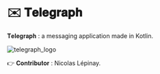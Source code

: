 # ✉️ 𝐓𝐞𝐥𝐞𝐠𝐫𝐚𝐩𝐡
𝐓𝐞𝐥𝐞𝐠𝐫𝐚𝐩𝐡 : a messaging application made in Kotlin.


![telegraph_logo](https://user-images.githubusercontent.com/87578863/160559792-a4c450bd-c926-4241-a87e-837ea9e4d1d5.png)


👉 𝐂𝐨𝐧𝐭𝐫𝐢𝐛𝐮𝐭𝐨𝐫 : Nicolas Lépinay.
